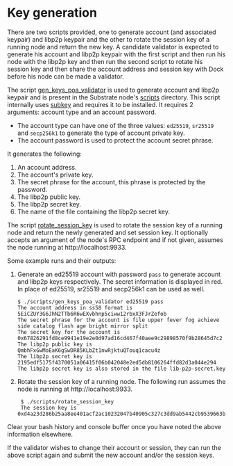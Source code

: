 # Key generation

There are two scripts provided, one to generate account \(and associated keypair\) and libp2p keypair and the other to rotate the session key of a running node and return the new key. A candidate validator is expected to generate his account and libp2p keypair with the first script and then run his node with the libp2p key and then run the second script to rotate his session key and then share the account address and session key with Dock before his node can be made a validator.

The script [gen\_keys\_poa\_validator](https://github.com/docknetwork/dock-substrate/blob/poa-1/scripts/gen_keys_poa_validator) is used to generate account and libp2p keypair and is present in the Substrate node's [scripts](https://github.com/docknetwork/dock-substrate/tree/poa-1/scripts) directory. This script internally uses [subkey](https://www.substrate.io/kb/integrate/subkey) and requires it to be installed. It requires 2 arguments: account type and an account password.

* The account type can have one of the three values: `ed25519`, `sr25519` and `secp256k1` to generate the type of account private key.
* The account password is used to protect the account secret phrase.

It generates the following:

1. An account address.
2. The account's private key.
3. The secret phrase for the account, this phrase is protected by the password.
4. The libp2p public key.
5. The libp2p secret key.
6. The name of the file containing the libp2p secret key.

The script [rotate\_session\_key](https://github.com/docknetwork/dock-substrate/blob/poa-1/scripts/rotate_session_key) is used to rotate the session key of a running node and return the newly generated and set session key.  It optionally accepts an argument of the node's RPC endpoint and if not given, assumes the node running at http://localhost:9933. 

Some example runs and their outputs:

1. Generate an ed25519 account with password `pass` to generate account and libp2p keys respectively. The secret information is displayed in red. In place of ed25519, sr25519 and secp256k1 can be used as well.

   ```text
   $ ./scripts/gen_keys_poa_validator ed25519 pass
   The account address in ss58 format is 5EiCZUY3G6JhN2TTb6R6wEXvbhnp5ciww12rbxX3FJrZefob
   The secret phrase for the account is file upper fever fog achieve side catalog flash age bright mirror split
   The secret key for the account is 0x67826291fd8ce9941e19e2e0d97ad16cd467f40aee9c29898570f9b28645d7c2
   The libp2p public key is QmbhFxGwMoEaK6gSwDR85KLbZt1nwRjktuQTouq1cacu4z
   The libp2p secret key is 2195edf5175f4370051a06415f06b042048e2ed5db8106264ffd82d3a044e294
   The libp2p secret key is also stored in the file lib-p2p-secret.key
   ```

2. Rotate the session key of a running node. The following run assumes the node is running at http://localhost:9933.

   ```text
    $ ./scripts/rotate_session_key
    The session key is 0xd4a23d286b25aa8ee401acf2ac10232047b40905c327c3dd9ab5442cb9539663b1bb339873b201d3995c88bb1e8f6983878be18ae65abce4cc41ef0de01fa8ae
   ```

Clear your bash history and console buffer once you have noted the above information elsewhere.

If the validator wishes to change their account or session, they can run the above script again and submit the new account and/or the session keys.

